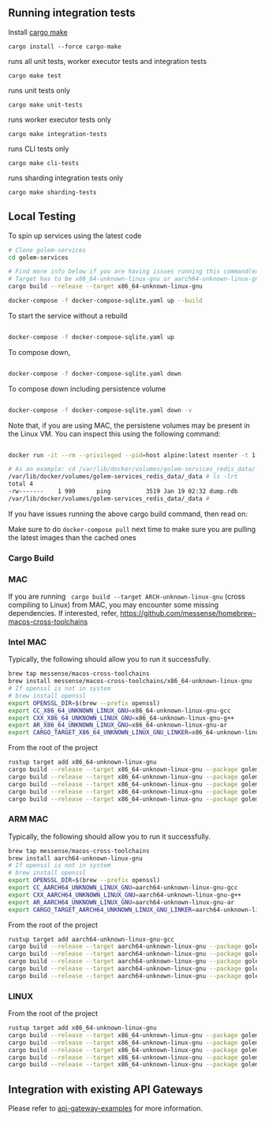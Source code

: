 ## Running integration tests

Install [cargo make](https://github.com/sagiegurari/cargo-make)

```shell
cargo install --force cargo-make
```

runs all unit tests, worker executor tests and integration tests
```shell
cargo make test
```

runs unit tests only
```shell
cargo make unit-tests
```

runs worker executor tests only
```shell
cargo make integration-tests
```

runs CLI tests only
```shell
cargo make cli-tests
```

runs sharding integration tests only
```shell
cargo make sharding-tests
```

## Local Testing

To spin up services using the latest code

```bash
# Clone golem-services
cd golem-services

# Find more info below if you are having issues running this command(example: Running from MAC may fail)
# Target has to be x86_64-unknown-linux-gnu or aarch64-unknown-linux-gnu-gcc
cargo build --release --target x86_64-unknown-linux-gnu

docker-compose -f docker-compose-sqlite.yaml up --build
```
To start the service without a rebuild

```bash

docker-compose -f docker-compose-sqlite.yaml up

```

To compose down,

```bash

docker-compose -f docker-compose-sqlite.yaml down

```

To compose down including persistence volume

```bash

docker-compose -f docker-compose-sqlite.yaml down -v

```

Note that, if you are using MAC, the persistene volumes may be present in the Linux VM. You can inspect this using the following command:

```bash

docker run -it --rm --privileged --pid=host alpine:latest nsenter -t 1 -m -u -n -i sh

# As an example: cd /var/lib/docker/volumes/golem-services_redis_data/_data
/var/lib/docker/volumes/golem-services_redis_data/_data # ls -lrt
total 4
-rw-------    1 999      ping          3519 Jan 19 02:32 dump.rdb
/var/lib/docker/volumes/golem-services_redis_data/_data #

```

If you have issues running the above cargo build command, then read on:

Make sure to do `docker-compose pull` next time to make sure you are pulling the latest images than the cached ones

### Cargo Build

### MAC
If you are running ` cargo build --target ARCH-unknown-linux-gnu` (cross compiling to Linux) from MAC, you may encounter
some missing dependencies. If interested, refer, https://github.com/messense/homebrew-macos-cross-toolchains

### Intel MAC

Typically, the following should allow you to run it successfully.

```bash
brew tap messense/macos-cross-toolchains
brew install messense/macos-cross-toolchains/x86_64-unknown-linux-gnu
# If openssl is not in system
# brew install openssl 
export OPENSSL_DIR=$(brew --prefix openssl)
export CC_X86_64_UNKNOWN_LINUX_GNU=x86_64-unknown-linux-gnu-gcc
export CXX_X86_64_UNKNOWN_LINUX_GNU=x86_64-unknown-linux-gnu-g++
export AR_X86_64_UNKNOWN_LINUX_GNU=x86_64-unknown-linux-gnu-ar
export CARGO_TARGET_X86_64_UNKNOWN_LINUX_GNU_LINKER=x86_64-unknown-linux-gnu-gcc
```

From the root of the project

```bash
rustup target add x86_64-unknown-linux-gnu
cargo build --release --target x86_64-unknown-linux-gnu --package golem-shard-manager
cargo build --release --target x86_64-unknown-linux-gnu --package golem-component-service
cargo build --release --target x86_64-unknown-linux-gnu --package golem-worker-service
cargo build --release --target x86_64-unknown-linux-gnu --package golem-component-compilation-service
cargo build --release --target x86_64-unknown-linux-gnu --package golem-worker-executor
```

### ARM MAC

Typically, the following should allow you to run it successfully.

```bash
brew tap messense/macos-cross-toolchains
brew install aarch64-unknown-linux-gnu
# If openssl is not in system
# brew install openssl 
export OPENSSL_DIR=$(brew --prefix openssl)
export CC_AARCH64_UNKNOWN_LINUX_GNU=aarch64-unknown-linux-gnu-gcc
export CXX_AARCH64_UNKNOWN_LINUX_GNU=aarch64-unknown-linux-gnu-g++
export AR_AARCH64_UNKNOWN_LINUX_GNU=aarch64-unknown-linux-gnu-ar
export CARGO_TARGET_AARCH64_UNKNOWN_LINUX_GNU_LINKER=aarch64-unknown-linux-gnu-gcc
```

From the root of the project

```bash
rustup target add aarch64-unknown-linux-gnu-gcc
cargo build --release --target aarch64-unknown-linux-gnu --package golem-shard-manager
cargo build --release --target aarch64-unknown-linux-gnu --package golem-component-service
cargo build --release --target aarch64-unknown-linux-gnu --package golem-worker-service
cargo build --release --target aarch64-unknown-linux-gnu --package golem-component-compilation-service
cargo build --release --target aarch64-unknown-linux-gnu --package golem-worker-executor
```

### LINUX

From the root of the project

```bash
rustup target add x86_64-unknown-linux-gnu
cargo build --release --target x86_64-unknown-linux-gnu --package golem-shard-manager
cargo build --release --target x86_64-unknown-linux-gnu --package golem-component-service
cargo build --release --target x86_64-unknown-linux-gnu --package golem-worker-service
cargo build --release --target x86_64-unknown-linux-gnu --package golem-component-compilation-service
cargo build --release --target x86_64-unknown-linux-gnu --package golem-worker-executor
```

## Integration with existing API Gateways

Please refer to [api-gateway-examples](api-gateway-examples) for more information.